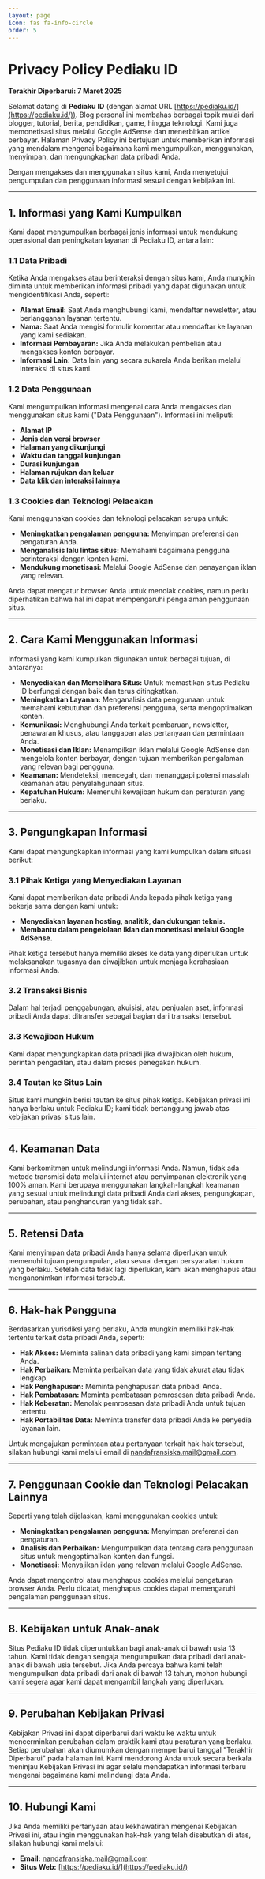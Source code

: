 ```yaml
---
layout: page
icon: fas fa-info-circle
order: 5
---
```

# Privacy Policy Pediaku ID

**Terakhir Diperbarui: 7 Maret 2025**

Selamat datang di **Pediaku ID** (dengan alamat URL [https://pediaku.id/](https://pediaku.id/)). Blog personal ini membahas berbagai topik mulai dari blogger, tutorial, berita, pendidikan, game, hingga teknologi. Kami juga memonetisasi situs melalui Google AdSense dan menerbitkan artikel berbayar. Halaman Privacy Policy ini bertujuan untuk memberikan informasi yang mendalam mengenai bagaimana kami mengumpulkan, menggunakan, menyimpan, dan mengungkapkan data pribadi Anda.

Dengan mengakses dan menggunakan situs kami, Anda menyetujui pengumpulan dan penggunaan informasi sesuai dengan kebijakan ini.

---

## 1. Informasi yang Kami Kumpulkan

Kami dapat mengumpulkan berbagai jenis informasi untuk mendukung operasional dan peningkatan layanan di Pediaku ID, antara lain:

### 1.1 Data Pribadi
Ketika Anda mengakses atau berinteraksi dengan situs kami, Anda mungkin diminta untuk memberikan informasi pribadi yang dapat digunakan untuk mengidentifikasi Anda, seperti:
- **Alamat Email:** Saat Anda menghubungi kami, mendaftar newsletter, atau berlangganan layanan tertentu.
- **Nama:** Saat Anda mengisi formulir komentar atau mendaftar ke layanan yang kami sediakan.
- **Informasi Pembayaran:** Jika Anda melakukan pembelian atau mengakses konten berbayar.
- **Informasi Lain:** Data lain yang secara sukarela Anda berikan melalui interaksi di situs kami.

### 1.2 Data Penggunaan
Kami mengumpulkan informasi mengenai cara Anda mengakses dan menggunakan situs kami ("Data Penggunaan"). Informasi ini meliputi:
- **Alamat IP**
- **Jenis dan versi browser**
- **Halaman yang dikunjungi**
- **Waktu dan tanggal kunjungan**
- **Durasi kunjungan**
- **Halaman rujukan dan keluar**
- **Data klik dan interaksi lainnya**

### 1.3 Cookies dan Teknologi Pelacakan
Kami menggunakan cookies dan teknologi pelacakan serupa untuk:
- **Meningkatkan pengalaman pengguna:** Menyimpan preferensi dan pengaturan Anda.
- **Menganalisis lalu lintas situs:** Memahami bagaimana pengguna berinteraksi dengan konten kami.
- **Mendukung monetisasi:** Melalui Google AdSense dan penayangan iklan yang relevan.

Anda dapat mengatur browser Anda untuk menolak cookies, namun perlu diperhatikan bahwa hal ini dapat mempengaruhi pengalaman penggunaan situs.

---

## 2. Cara Kami Menggunakan Informasi

Informasi yang kami kumpulkan digunakan untuk berbagai tujuan, di antaranya:

- **Menyediakan dan Memelihara Situs:** Untuk memastikan situs Pediaku ID berfungsi dengan baik dan terus ditingkatkan.
- **Meningkatkan Layanan:** Menganalisis data penggunaan untuk memahami kebutuhan dan preferensi pengguna, serta mengoptimalkan konten.
- **Komunikasi:** Menghubungi Anda terkait pembaruan, newsletter, penawaran khusus, atau tanggapan atas pertanyaan dan permintaan Anda.
- **Monetisasi dan Iklan:** Menampilkan iklan melalui Google AdSense dan mengelola konten berbayar, dengan tujuan memberikan pengalaman yang relevan bagi pengguna.
- **Keamanan:** Mendeteksi, mencegah, dan menanggapi potensi masalah keamanan atau penyalahgunaan situs.
- **Kepatuhan Hukum:** Memenuhi kewajiban hukum dan peraturan yang berlaku.

---

## 3. Pengungkapan Informasi

Kami dapat mengungkapkan informasi yang kami kumpulkan dalam situasi berikut:

### 3.1 Pihak Ketiga yang Menyediakan Layanan
Kami dapat memberikan data pribadi Anda kepada pihak ketiga yang bekerja sama dengan kami untuk:
- **Menyediakan layanan hosting, analitik, dan dukungan teknis.**
- **Membantu dalam pengelolaan iklan dan monetisasi melalui Google AdSense.**

Pihak ketiga tersebut hanya memiliki akses ke data yang diperlukan untuk melaksanakan tugasnya dan diwajibkan untuk menjaga kerahasiaan informasi Anda.

### 3.2 Transaksi Bisnis
Dalam hal terjadi penggabungan, akuisisi, atau penjualan aset, informasi pribadi Anda dapat ditransfer sebagai bagian dari transaksi tersebut.

### 3.3 Kewajiban Hukum
Kami dapat mengungkapkan data pribadi jika diwajibkan oleh hukum, perintah pengadilan, atau dalam proses penegakan hukum.

### 3.4 Tautan ke Situs Lain
Situs kami mungkin berisi tautan ke situs pihak ketiga. Kebijakan privasi ini hanya berlaku untuk Pediaku ID; kami tidak bertanggung jawab atas kebijakan privasi situs lain.

---

## 4. Keamanan Data

Kami berkomitmen untuk melindungi informasi Anda. Namun, tidak ada metode transmisi data melalui internet atau penyimpanan elektronik yang 100% aman. Kami berupaya menggunakan langkah-langkah keamanan yang sesuai untuk melindungi data pribadi Anda dari akses, pengungkapan, perubahan, atau penghancuran yang tidak sah.

---

## 5. Retensi Data

Kami menyimpan data pribadi Anda hanya selama diperlukan untuk memenuhi tujuan pengumpulan, atau sesuai dengan persyaratan hukum yang berlaku. Setelah data tidak lagi diperlukan, kami akan menghapus atau menganonimkan informasi tersebut.

---

## 6. Hak-hak Pengguna

Berdasarkan yurisdiksi yang berlaku, Anda mungkin memiliki hak-hak tertentu terkait data pribadi Anda, seperti:
- **Hak Akses:** Meminta salinan data pribadi yang kami simpan tentang Anda.
- **Hak Perbaikan:** Meminta perbaikan data yang tidak akurat atau tidak lengkap.
- **Hak Penghapusan:** Meminta penghapusan data pribadi Anda.
- **Hak Pembatasan:** Meminta pembatasan pemrosesan data pribadi Anda.
- **Hak Keberatan:** Menolak pemrosesan data pribadi Anda untuk tujuan tertentu.
- **Hak Portabilitas Data:** Meminta transfer data pribadi Anda ke penyedia layanan lain.

Untuk mengajukan permintaan atau pertanyaan terkait hak-hak tersebut, silakan hubungi kami melalui email di [nandafransiska.mail@gmail.com](mailto:nandafransiska.mail@gmail.com).

---

## 7. Penggunaan Cookie dan Teknologi Pelacakan Lainnya

Seperti yang telah dijelaskan, kami menggunakan cookies untuk:
- **Meningkatkan pengalaman pengguna:** Menyimpan preferensi dan pengaturan.
- **Analisis dan Perbaikan:** Mengumpulkan data tentang cara penggunaan situs untuk mengoptimalkan konten dan fungsi.
- **Monetisasi:** Menyajikan iklan yang relevan melalui Google AdSense.

Anda dapat mengontrol atau menghapus cookies melalui pengaturan browser Anda. Perlu dicatat, menghapus cookies dapat memengaruhi pengalaman penggunaan situs.

---

## 8. Kebijakan untuk Anak-anak

Situs Pediaku ID tidak diperuntukkan bagi anak-anak di bawah usia 13 tahun. Kami tidak dengan sengaja mengumpulkan data pribadi dari anak-anak di bawah usia tersebut. Jika Anda percaya bahwa kami telah mengumpulkan data pribadi dari anak di bawah 13 tahun, mohon hubungi kami segera agar kami dapat mengambil langkah yang diperlukan.

---

## 9. Perubahan Kebijakan Privasi

Kebijakan Privasi ini dapat diperbarui dari waktu ke waktu untuk mencerminkan perubahan dalam praktik kami atau peraturan yang berlaku. Setiap perubahan akan diumumkan dengan memperbarui tanggal "Terakhir Diperbarui" pada halaman ini. Kami mendorong Anda untuk secara berkala meninjau Kebijakan Privasi ini agar selalu mendapatkan informasi terbaru mengenai bagaimana kami melindungi data Anda.

---

## 10. Hubungi Kami

Jika Anda memiliki pertanyaan atau kekhawatiran mengenai Kebijakan Privasi ini, atau ingin menggunakan hak-hak yang telah disebutkan di atas, silakan hubungi kami melalui:

- **Email:** [nandafransiska.mail@gmail.com](mailto:nandafransiska.mail@gmail.com)
- **Situs Web:** [https://pediaku.id/](https://pediaku.id/)
